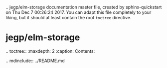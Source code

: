 .. jegp/elm-storage documentation master file, created by
   sphinx-quickstart on Thu Dec  7 00:26:24 2017.
   You can adapt this file completely to your liking, but it should at least
   contain the root `toctree` directive.

jegp/elm-storage
============================================

.. toctree::
   :maxdepth: 2
   :caption: Contents:

.. mdinclude:: ../README.md
